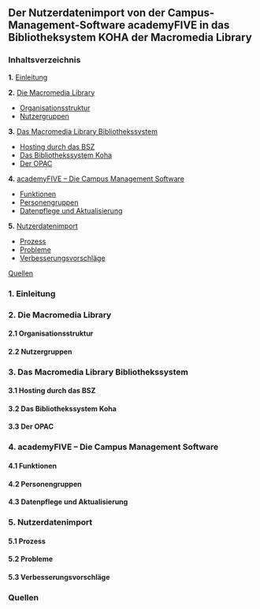 
## Der Nutzerdatenimport von der Campus-Management-Software academyFIVE in das Bibliotheksystem KOHA der Macromedia Library

### Inhaltsverzeichnis
**1.** [Einleitung](#Einleitung) 

**2.** [Die Macromedia Library](<a name="Die Macromedia Library" />) 
* [Organisationsstruktur](<a name="Organisationsstruktur" />) 
* [Nutzergruppen](<a name="Nutzergruppen" />) 

**3.** [Das Macromedia Library Bibliothekssystem](<a name="Das Macromedia Library Bibliothekssystem" />) 
* [Hosting durch das BSZ](<a name="" />) 
* [Das Bibliothekssystem Koha](<a name="Hosting durch das BSZ]" />) 
* [Der OPAC](<a name="Der OPAC" />) 

**4.** [academyFIVE – Die Campus Management Software](<a name="academyFIVE – Die Campus Management Software" />) 
* [Funktionen](<a name="Funktionen" />) 
* [Personengruppen](<a name="Personengruppen" />) 
* [Datenpflege und Aktualisierung](<a name="Datenpflege und Aktualisierung" />) 

**5.** [Nutzerdatenimport](<a name="Nutzerdatenimport" />) 
* [Prozess](<a name="Prozess" />) 
* [Probleme](<a name="Probleme" />) 
* [Verbesserungsvorschläge](<a name="Verbesserungsvorschläge" />) 

[Quellen](<a name="Quellen" />) 


### 1. Einleitung <a name="Einleitung" /></a>

### 2. Die Macromedia Library

   #### 2.1 Organisationsstruktur
   
   #### 2.2 Nutzergruppen
   
### 3. Das Macromedia Library Bibliothekssystem

   #### 3.1 Hosting durch das BSZ
   
   #### 3.2 Das Bibliothekssystem Koha 
   
   #### 3.3 Der OPAC
   
### 4. academyFIVE – Die Campus Management Software

   #### 4.1 Funktionen
   
   #### 4.2 Personengruppen
   
   #### 4.3 Datenpflege und Aktualisierung
   
### 5. Nutzerdatenimport

   #### 5.1 Prozess
   
   #### 5.2 Probleme
   
   #### 5.3 Verbesserungsvorschläge
   
### Quellen



